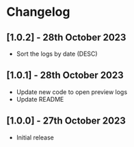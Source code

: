 # Changelog

## [1.0.2] - 28th October 2023

* Sort the logs by date (DESC)

## [1.0.1] - 28th October 2023

* Update new code to open preview logs
* Update README

## [1.0.0] - 27th October 2023

* Initial release